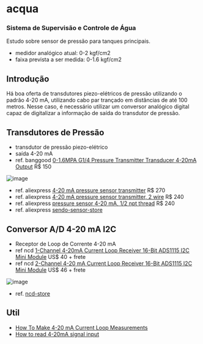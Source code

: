 # acqua
### Sistema de Supervisão e Controle de Água

Estudo sobre sensor de pressão  para tanques principais.

- medidor analógico atual: 0-2 kgf/cm2
- faixa prevista a ser medida: 0-1.6 kgf/cm2

## Introdução

Há boa oferta de transdutores piezo-elétricos de pressão utilizando o padrão 4-20 mA, utilizando cabo par trançado em  distâncias de até 100 metros. Nesse caso, é necessário utilizar um conversor analógico digital capaz de digitalizar  a informação de saída do transdutor de pressão.

## Transdutores de Pressão

- transdutor de pressão piezo-elétrico
- saída 4-20 mA
- ref. banggood [0-1.6MPA G1/4 Pressure Transmitter Transducer 4-20mA Output](https://www.banggood.com/0-1_6MPA-G1-or-4-Pressure-Transmitter-Transducer-4-20mA-Output-For-Water-Gas-Oil-p-1802874.html) R$ 150

![image](https://imgaz3.staticbg.com/thumb/large/oaupload/banggood/images/E4/2A/72b186c2-423f-456d-a15c-8cfb353a24fd.jpg.webp)

- ref. aliexpress [4-20 mA pressure sensor transmitter](https://www.aliexpress.com/item/4000705950465.html) R$ 270
- ref. aliexpress [4-20 mA pressure sensor transmitter, 2 wire](https://www.aliexpress.com/item/32882512733.html) R$ 240
- ref. aliexpress [pressure sensor 4-20 mA, 1/2 npt thread](https://www.aliexpress.com/item/32965084493.html) R$ 240
- ref. aliexpress [sendo-sensor-store](https://sendosensor.aliexpress.com/store/405814)

## Conversor A/D 4-20 mA I2C

- Receptor de Loop de Corrente 4-20 mA
- ref ncd [1-Channel 4-20mA Current Loop Receiver 16-Bit ADS1115 I2C Mini Module](https://store.ncd.io/product/1-channel-4-20-ma-current-loop-receiver-16-bit-ads1115-i2c-mini-module/) US$ 40 + frete
- ref ncd [2-Channel 4-20 mA Current Loop Receiver 16-Bit ADS1115 I2C Mini Module](https://store.ncd.io/product/2-channel-4-20-ma-current-loop-receiver-16-bit-ads1115-i2c-mini-module/) US$ 46 + frete

![image](https://media.ncd.io/sites/2/20180316140437/ADS1115_INA196_2C_11.png)

- ref. [ncd-store](https://store.ncd.io/?fwp_product_type=4-20ma-receiver&fwp_interface=i2c-interface)

## Util

- [How To Make 4-20 mA Current Loop Measurements](https://www.dataq.com/blog/data-acquisition/4-20-ma-current-loop-measurements/)
- [How to read 4-20mA signal input](https://www.raspberrypi.org/forums/viewtopic.php?t=82543)



